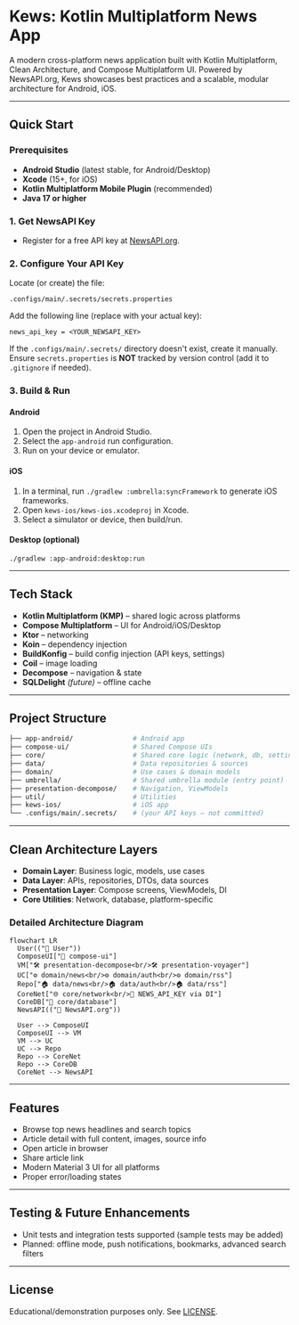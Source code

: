 # Kews: Kotlin Multiplatform News App

A modern cross-platform news application built with Kotlin Multiplatform, Clean Architecture, and
Compose Multiplatform UI. Powered by NewsAPI.org, Kews showcases best practices and a scalable,
modular architecture for Android, iOS.

---

## Quick Start

### Prerequisites

- **Android Studio** (latest stable, for Android/Desktop)
- **Xcode** (15+, for iOS)
- **Kotlin Multiplatform Mobile Plugin** (recommended)
- **Java 17 or higher**

### 1. Get NewsAPI Key

- Register for a free API key at [NewsAPI.org](https://newsapi.org/).

### 2. Configure Your API Key

Locate (or create) the file:

```
.configs/main/.secrets/secrets.properties
```

Add the following line (replace with your actual key):

```
news_api_key = <YOUR_NEWSAPI_KEY>
```

If the `.configs/main/.secrets/` directory doesn't exist, create it manually. Ensure
`secrets.properties` is **NOT** tracked by version control (add it to `.gitignore` if needed).

### 3. Build & Run

#### Android

1. Open the project in Android Studio.
2. Select the `app-android` run configuration.
3. Run on your device or emulator.

#### iOS

1. In a terminal, run `./gradlew :umbrella:syncFramework` to generate iOS frameworks.
2. Open `kews-ios/kews-ios.xcodeproj` in Xcode.
3. Select a simulator or device, then build/run.

#### Desktop (optional)

```
./gradlew :app-android:desktop:run
```

---

## Tech Stack

- **Kotlin Multiplatform (KMP)** – shared logic across platforms
- **Compose Multiplatform** – UI for Android/iOS/Desktop
- **Ktor** – networking
- **Koin** – dependency injection
- **BuildKonfig** – build config injection (API keys, settings)
- **Coil** – image loading
- **Decompose** – navigation & state
- **SQLDelight** *(future)* – offline cache

---

## Project Structure

```bash
├── app-android/               # Android app
├── compose-ui/                # Shared Compose UIs
├── core/                      # Shared core logic (network, db, settings)
├── data/                      # Data repositories & sources
├── domain/                    # Use cases & domain models
├── umbrella/                  # Shared umbrella module (entry point)
├── presentation-decompose/    # Navigation, ViewModels
├── util/                      # Utilities
├── kews-ios/                  # iOS app
└── .configs/main/.secrets/    # (your API keys – not committed)
```

---

## Clean Architecture Layers

- **Domain Layer**: Business logic, models, use cases
- **Data Layer**: APIs, repositories, DTOs, data sources
- **Presentation Layer**: Compose screens, ViewModels, DI
- **Core Utilities**: Network, database, platform-specific

### Detailed Architecture Diagram

```mermaid
flowchart LR
  User(("👤 User"))
  ComposeUI["📱 compose-ui"]
  VM["🛠️ presentation-decompose<br/>🛠️ presentation-voyager"]
  UC["⚙️ domain/news<br/>⚙️ domain/auth<br/>⚙️ domain/rss"]
  Repo["🏠 data/news<br/>🏠 data/auth<br/>🏠 data/rss"]
  CoreNet["🌐 core/network<br/>🔑 NEWS_API_KEY via DI"]
  CoreDB["💾 core/database"]
  NewsAPI(("🔗 NewsAPI.org"))

  User --> ComposeUI
  ComposeUI --> VM
  VM --> UC
  UC --> Repo
  Repo --> CoreNet
  Repo --> CoreDB
  CoreNet --> NewsAPI
```

---

## Features

- Browse top news headlines and search topics
- Article detail with full content, images, source info
- Open article in browser
- Share article link
- Modern Material 3 UI for all platforms
- Proper error/loading states

---

## Testing & Future Enhancements

- Unit tests and integration tests supported (sample tests may be added)
- Planned: offline mode, push notifications, bookmarks, advanced search filters

---

## License

Educational/demonstration purposes only. See [LICENSE](LICENSE).
